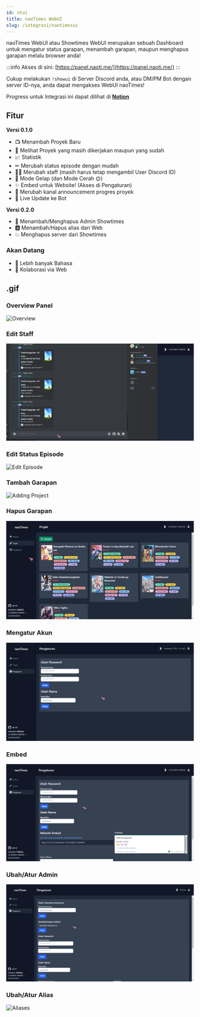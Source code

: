 ```yaml
---
id: ntui
title: naoTimes WebUI
slug: /integrasi/naotimesui
---
```


naoTimes WebUI atau Showtimes WebUI merupakan sebuah Dashboard untuk mengatur status garapan, menambah garapan, maupun menghapus garapan melalu browser anda!

:::info 
Akses di sini: [https://panel.naoti.me/](https://panel.naoti.me/)
:::

Cukup melakukan `!showui` di Server Discord anda, atau DM/PM Bot dengan server ID-nya, anda dapat mengakses WebUI naoTimes!

Progress untuk Integrasi ini dapat dilihat di **[Notion](https://www.notion.so/15e0f92063284be5a778feee1ec30bea?v=807e65a376b04062aab230ee5f762095)**

## Fitur
**Versi 0.1.0**
- 📺 Menambah Proyek Baru
- 👀 Melihat Proyek yang masih dikerjakan maupun yang sudah
- 📈 Statistik
- ✏ Merubah status episode dengan mudah
- 👯‍♂️ Merubah staff (masih harus tetap mengambil User Discord ID)
- 🌙 Mode Gelap (dan Mode Cerah 🌞)
- ✨ Embed untuk Website! (Akses di Pengaturan)
- 💬 Merubah kanal announcement progres proyek
- 🤖 Live Update ke Bot

**Versi 0.2.0**
- 🎩 Menambah/Menghapus Admin Showtimes
- 🅱 Menambah/Hapus alias dari Web
- 💥 Menghapus server dari Showtimes

### Akan Datang
- 🔡 Lebih banyak Bahasa
- 🤝 Kolaborasi via Web

## .gif

### Overview Panel

![Overview](/img/ntui/overview.gif)

### Edit Staff

![Edit Staff](/img/ntui/ubahStaff.gif)

### Edit Status Episode

![Edit Episode](/img/ntui/merubahEpisode.gif)

### Tambah Garapan

![Adding Project](/img/ntui/tambahGarapan.gif)

### Hapus Garapan

![Remove Project](/img/ntui/hapusGarapan.gif)

### Mengatur Akun

![Settings](/img/ntui/settingsOverview.gif)

### Embed

![Embedding](/img/ntui/embedThingy.gif)

### Ubah/Atur Admin

![Admin](/img/ntui/adminChange.gif)

### Ubah/Atur Alias

![Aliases](https://media.discordapp.net/attachments/427065668890787846/829615996628107264/iKhgeWecv4.gif)